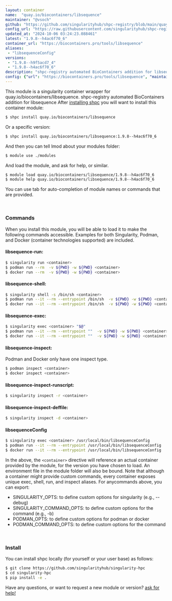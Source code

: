 ```yaml
---
layout: container
name:  "quay.io/biocontainers/libsequence"
maintainer: "@vsoch"
github: "https://github.com/singularityhub/shpc-registry/blob/main/quay.io/biocontainers/libsequence/container.yaml"
config_url: "https://raw.githubusercontent.com/singularityhub/shpc-registry/main/quay.io/biocontainers/libsequence/container.yaml"
updated_at: "2024-10-06 03:24:23.088461"
latest: "1.9.8--h4ac6f70_6"
container_url: "https://biocontainers.pro/tools/libsequence"
aliases:
 - "libsequenceConfig"
versions:
 - "1.9.8--h9f5acd7_4"
 - "1.9.8--h4ac6f70_6"
description: "shpc-registry automated BioContainers addition for libsequence"
config: {"url": "https://biocontainers.pro/tools/libsequence", "maintainer": "@vsoch", "description": "shpc-registry automated BioContainers addition for libsequence", "latest": {"1.9.8--h4ac6f70_6": "sha256:f34e1fa5903718a99b6ee1023d704eece89d19761414cd93d5675cd8c74ea214"}, "tags": {"1.9.8--h9f5acd7_4": "sha256:3073690ddad9f7be0d7c7af5cbf365460b5dcc6a2c167987716c3dc7ac2ac8de", "1.9.8--h4ac6f70_6": "sha256:f34e1fa5903718a99b6ee1023d704eece89d19761414cd93d5675cd8c74ea214"}, "docker": "quay.io/biocontainers/libsequence", "aliases": {"libsequenceConfig": "/usr/local/bin/libsequenceConfig"}}
---
```


This module is a singularity container wrapper for quay.io/biocontainers/libsequence.
shpc-registry automated BioContainers addition for libsequence
After [installing shpc](#install) you will want to install this container module:


```bash
$ shpc install quay.io/biocontainers/libsequence
```

Or a specific version:

```bash
$ shpc install quay.io/biocontainers/libsequence:1.9.8--h4ac6f70_6
```

And then you can tell lmod about your modules folder:

```bash
$ module use ./modules
```

And load the module, and ask for help, or similar.

```bash
$ module load quay.io/biocontainers/libsequence/1.9.8--h4ac6f70_6
$ module help quay.io/biocontainers/libsequence/1.9.8--h4ac6f70_6
```

You can use tab for auto-completion of module names or commands that are provided.

<br>

### Commands

When you install this module, you will be able to load it to make the following commands accessible.
Examples for both Singularity, Podman, and Docker (container technologies supported) are included.

#### libsequence-run:

```bash
$ singularity run <container>
$ podman run --rm  -v ${PWD} -w ${PWD} <container>
$ docker run --rm  -v ${PWD} -w ${PWD} <container>
```

#### libsequence-shell:

```bash
$ singularity shell -s /bin/sh <container>
$ podman run --it --rm --entrypoint /bin/sh  -v ${PWD} -w ${PWD} <container>
$ docker run --it --rm --entrypoint /bin/sh  -v ${PWD} -w ${PWD} <container>
```

#### libsequence-exec:

```bash
$ singularity exec <container> "$@"
$ podman run --it --rm --entrypoint ""  -v ${PWD} -w ${PWD} <container> "$@"
$ docker run --it --rm --entrypoint ""  -v ${PWD} -w ${PWD} <container> "$@"
```

#### libsequence-inspect:

Podman and Docker only have one inspect type.

```bash
$ podman inspect <container>
$ docker inspect <container>
```

#### libsequence-inspect-runscript:

```bash
$ singularity inspect -r <container>
```

#### libsequence-inspect-deffile:

```bash
$ singularity inspect -d <container>
```


#### libsequenceConfig

```bash
$ singularity exec <container> /usr/local/bin/libsequenceConfig
$ podman run --it --rm --entrypoint /usr/local/bin/libsequenceConfig   -v ${PWD} -w ${PWD} <container> -c " $@"
$ docker run --it --rm --entrypoint /usr/local/bin/libsequenceConfig   -v ${PWD} -w ${PWD} <container> -c " $@"
```



In the above, the `<container>` directive will reference an actual container provided
by the module, for the version you have chosen to load. An environment file in the
module folder will also be bound. Note that although a container
might provide custom commands, every container exposes unique exec, shell, run, and
inspect aliases. For anycommands above, you can export:

 - SINGULARITY_OPTS: to define custom options for singularity (e.g., --debug)
 - SINGULARITY_COMMAND_OPTS: to define custom options for the command (e.g., -b)
 - PODMAN_OPTS: to define custom options for podman or docker
 - PODMAN_COMMAND_OPTS: to define custom options for the command

<br>

### Install

You can install shpc locally (for yourself or your user base) as follows:

```bash
$ git clone https://github.com/singularityhub/singularity-hpc
$ cd singularity-hpc
$ pip install -e .
```

Have any questions, or want to request a new module or version? [ask for help!](https://github.com/singularityhub/singularity-hpc/issues)